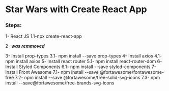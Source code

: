 # Star Wars with Create React App

### Steps:

1- React JS
1.1-npx create-react-app

2- ***was remmoved***

3- Install prop-types
3.1- npm install --save prop-types
4- Install axios
4.1- npm install axios
5- Install react router
5.1- npm install react-router-dom
6- Install Styled Components
6.1- npm install --save styled-components
7- Install Front Awesome
7.1- npm install --save @fortawesome/fontawesome-free
7.2- npm install --save @fortawesome/free-solid-svg-icons
7.3- npm install --save@fortawesome/free-brands-svg-icons


